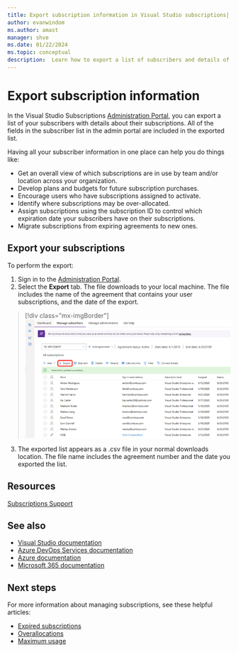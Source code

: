 ```yaml
---
title: Export subscription information in Visual Studio subscriptions| Microsoft Docs
author: evanwindom
ms.author: amast
manager: shve
ms.date: 01/22/2024
ms.topic: conceptual
description:  Learn how to export a list of subscribers and details of their subscription assignments.
---
```


# Export subscription information

In the Visual Studio Subscriptions [Administration Portal](https://manage.visualstudio.com), you can export a list of your subscribers with details about their subscriptions.  All of the fields in the subscriber list in the admin portal are included in the exported list. 

Having all your subscriber information in one place can help you do things like:
+ Get an overall view of which subscriptions are in use by team and/or location across your organization.
+ Develop plans and budgets for future subscription purchases. 
+ Encourage users who have subscriptions assigned to activate.
+ Identify where subscriptions may be over-allocated. 
+ Assign subscriptions using the subscription ID to control which expiration date your subscribers have on their subscriptions.
+ Migrate subscriptions from expiring agreements to new ones.  

## Export your subscriptions

To perform the export:
1. Sign in to the [Administration Portal](https://manage.visualstudio.com).
2. Select the **Export** tab. The file downloads to your local machine. The file includes the name of the agreement that contains your user subscriptions, and the date of the export.
> [!div class="mx-imgBorder"]
> ![Export subscribers](_img/exporting-subscriptions/exporting-subscriptions.png "Screenshot of the Manage subscribers page in the admin portal.  The Export menu item is highlighted.")

3. The exported list appears as a .csv file in your normal downloads location. The file name includes the agreement number and the date you exported the list.  

## Resources

[Subscriptions Support](https://aka.ms/vsadminhelp)

## See also

+ [Visual Studio documentation](/visualstudio/)
+ [Azure DevOps Services documentation](/azure/devops/)
+ [Azure documentation](/azure/)
+ [Microsoft 365 documentation](/microsoft-365/)

## Next steps

For more information about managing subscriptions, see these helpful articles:
+ [Expired subscriptions](handle-expired-license.md)
+ [Overallocations](handle-overclaimed-license.md)
+ [Maximum usage](maximum-usage.md)
